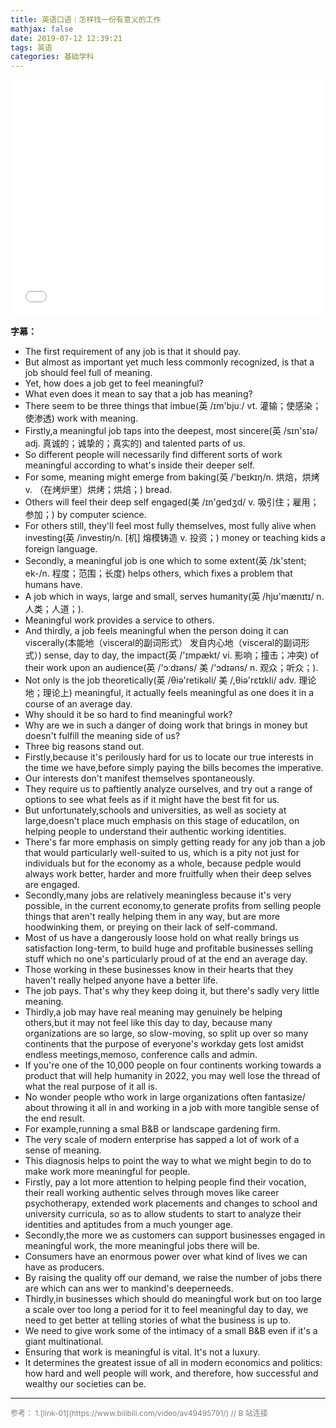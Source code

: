 ```yaml
---
title: 英语口语｜怎样找一份有意义的工作
mathjax: false
date: 2019-07-12 12:39:21
tags: 英语
categories: 基础学科
---
```


<div style="position: relative; width: 100%; height: 0; padding-bottom: 75%;"><iframe 
src="//player.bilibili.com/player.html?aid=49495791&cid=86666505&page=1" scrolling="no" border="0" 
frameborder="no" framespacing="0" allowfullscreen="true" style="position: absolute; width: 100%; 
height: 100%; left: 0; top: 0;"> </iframe></div>

<!--more-->


**字幕：**

* The first requirement of any job is that it should pay.
* But almost as important yet much less commonly recognized, is that a job should feel full of meaning.
* Yet, how does a job get to feel meaningful?
* What even does it mean to say that a job has meaning?
* There seem to be three things that imbue(英 /ɪm'bjuː/ vt. 灌输；使感染；使渗透) work with meaning.
* Firstly,a meaningful job taps into the deepest, most sincere(英 /sɪn'sɪə/
adj. 真诚的；诚挚的；真实的) and talented parts of us.
* So different people will necessarily find different sorts of work meaningful according to what's inside their deeper self.
* For some, meaning might emerge from baking(英 /'beɪkɪŋ/n. 烘焙，烘烤
v. （在烤炉里）烘烤；烘焙；) bread.
* Others will feel their deep self engaged(美 /ɪn'gedʒd/
v. 吸引住；雇用；参加；) by computer science.
* For others still, they'll feel most fully themselves, most fully alive when investing(英 /investiŋ/n. [机] 熔模铸造
v. 投资；) money or teaching kids a foreign language.
* Secondly, a meaningful job is one which to some extent(英 /ɪk'stent; ek-/n. 程度；范围；长度) helps others, which fixes a problem that humans have.
* A job which in ways, large and small, serves humanity(英 /hjʊ'mænɪtɪ/ n. 人类；人道；).
* Meaningful work provides a service to others.
* And thirdly, a job feels meaningful when the person doing it can viscerally(本能地（visceral的副词形式）
发自内心地（visceral的副词形式）) sense, day to day, the impact(英 /'ɪmpækt/ vi. 影响；撞击；冲突) of their work upon an audience(英 /'ɔːdɪəns/  美 /'ɔdɪəns/
n. 观众；听众；).
* Not only is the job theoretically(英 /θiə'retikəli/  美 /,θiə'rɛtɪkli/
adv. 理论地；理论上) meaningful, it actually feels meaningful as one does it in a course of an average day.
* Why should it be so hard to find meaningful work?
* Why are we in such a danger of doing work that brings in money but doesn't fulfill the meaning side of us?
* Three big reasons stand out.
* Firstly,because it's perilously hard for us to locate our true interests in the time we have,before simply paying the bills becomes the imperative.
* Our interests don't manifest themselves spontaneously.
* They require us to paftiently analyze ourselves, and try out a range of options to see what feels as if it might have the best fit for us.
* But unfortunately,schools and universities, as well as society at large,doesn't place much emphasis on this stage of educatilon, on helping people to understand their authentic working identities.
* There's far more emphasis on simply getting ready for any job than a job that would particularly well-suited to us, which is a pity not just for individuals but for the economy as a whole, because pedple would always work better, harder and more fruitfully when their deep selves are engaged.
* Secondly,many jobs are relatively meaningless because it's very possible, in the current economy,to generate profits from selling people things that aren't really helping them in any way, but are more hoodwinking them, or preying on their lack of self-command.
* Most of us have a dangerously loose hold on what really brings us satisfaction long-term, to build huge and profitable businesses selling stuff which no one's particularly proud of at the end an average day.
* Those working in these businesses know in their hearts that they haven't really helped anyone have a better life. 
* The job pays. That's why they keep doing it, but there's sadly very little meaning.
* Thirdly,a job may have real meaning may genuinely be helping others,but it may not feel like this day to day, because many organizations are so large, so slow-moving, so split up over so many continents that the purpose of everyone's workday gets lost amidst endless meetings,memoso, conference calls and admin.
* If you're one of the 10,000 people on four continents working towards a product that will help humanity in 2022, you may well lose the thread of what the real purpose of it all is.
* No wonder people wtho work in large organizations often fantasize/ about throwing it all in and working in a job with more tangible sense of the end result.
* For example,running a smal B&B or landscape gardening firm.
* The very scale of modern enterprise has sapped a lot of work of a sense of meaning.
* This diagnosis helps to point the way to what we might begin to do to make work more meaningful for people.
* Firstly, pay a lot more attention to helping people find their vocation, their reall working authentic selves through moves like career psychotherapy, extended work placements and changes to school and university curricula, so as to allow students to start to analyze their identities and aptitudes from a much younger age.
* Secondly,the more we as customers can support businesses engaged in meaningful work, the more meaningful jobs there will be.
* Consumers have an enormous power over what kind of lives we can have as producers.
* By raising the quality off our demand, we raise the number of jobs there are which can ans wer to mankind's deeperneeds.
* Thirdly,in businesses which should do meaningful work but on too large a scale over too long a period for it to feel meaningful day to day, we need to get better at telling stories of what the business is up to. 
* We need to give work some of the intimacy of a small B&B even if it's a giant multinational. 
* Ensuring that work is meaningful is vital. It's not a luxury.
* It determines the greatest issue of all in modern economics and politics: how hard and well people will work, and therefore, how successful and wealthy our societies can be. 



<hr/>
<span style="color:gray;font-size:12px">
参考：
1.[link-01](https://www.bilibili.com/video/av49495791/)  // B 站连接
</span>
